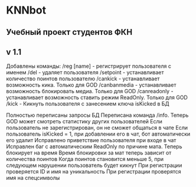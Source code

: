 # KNNbot

Учебный проект студентов ФКН
---
v 1.1
---
Добавлены команды:
    /reg [name] - регистрирует пользователя с именем
    /del - удаляет пользователя
    /setpoint - устанавливает количество поинтов пользователю
    /cankick - устанавливает возможность кика. Только для GOD
    /canbanmedia - устанавливает возможность блокировать медиа. Только для GOD
    /canreadonly - устанавливает возможность ставить режим ReadOnly. Только для GOD
    /kick - Кикнуть пользователя с занесением ключа isKicked в БД

Полностью переписаны запросы БД
Переписана команда /info. Теперь GOD может смотреть статистику других пользователей
Если пользователь не зарегистрирован, он не сможет общаться в чате
Если пользователь isKicked = 1, при добавлении его в чат, бот автоматически его удалит
Исправлено приветствие пользователя при входе в чат
Исправлен баг с автоматическим ReadOnly по причине мата. Теперь блокирует на время
Время блокировки за мат теперь зависит от количества поинтов
Когда поинтов становится меньше 5, при следующем нарушении пользователь будет кикнут
При регистрации проверяется ID и имя на уникальность
При регистрации проверятся имя на спецсимволы

